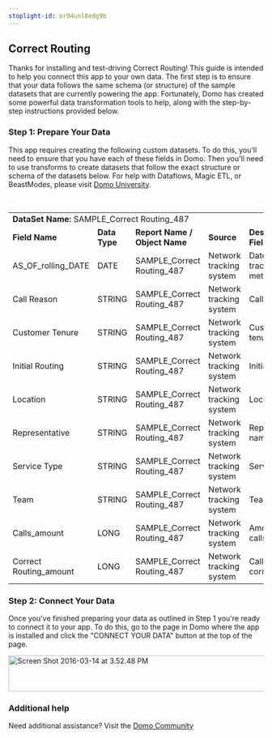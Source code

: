 ```yaml
---
stoplight-id: or94unl8edg9b
---
```


<div class="col-md-12 content-panel">
                <h2>Correct Routing</h2>
                <p></p><p>Thanks for installing and test-driving <span id="title">Correct Routing</span>! This guide is intended to help you connect this app to your own data. The first step is to ensure that your data follows the same schema (or structure) of the sample datasets that are currently powering the app. Fortunately, Domo has created some powerful data transformation tools to help, along with the step-by-step instructions provided below.</p><div class="doc-row" id="Step%201:%20Identify%20Required%20Data%20Fields"><h3 class="doc-row-title">Step 1: Prepare Your Data</h3><div class="small-pad-bottom"><p>This app requires creating the following custom datasets. To do this, you'll need to ensure that you have each of these fields in Domo. Then you'll need to use transforms to create datasets that follow the exact structure or schema of the datasets below. For help with Dataflows, Magic ETL, or BeastModes, please visit <a href="https://university.domo.com/" target="_blank">Domo University</a>.</p></div>
                <br>
                <div id="custom-data-container"><table id="SAMPLE_Correct-Routing_487"><tbody><tr><td colspan="6"><strong>DataSet Name:</strong> <span class="value">SAMPLE_Correct Routing_487</span></td></tr><!--tr>    <td colspan="6"></td></tr--><tr><td><strong>Field Name</strong></td><td><strong>Data Type</strong></td><td><strong>Report Name / Object Name</strong></td><td><strong>Source </strong></td><td colspan="2"><strong>Description of Field</strong></td></tr><tr><td>AS_OF_rolling_DATE</td><td>DATE</td><td>SAMPLE_Correct Routing_487</td><td>Network tracking system</td><td colspan="2">Date of tracked metrics</td></tr><tr><td>Call Reason</td><td>STRING</td><td>SAMPLE_Correct Routing_487</td><td>Network tracking system</td><td colspan="2">Call reason</td></tr><tr><td>Customer Tenure</td><td>STRING</td><td>SAMPLE_Correct Routing_487</td><td>Network tracking system</td><td colspan="2">Customer tenure</td></tr><tr><td>Initial Routing</td><td>STRING</td><td>SAMPLE_Correct Routing_487</td><td>Network tracking system</td><td colspan="2">Initial Routing</td></tr><tr><td>Location</td><td>STRING</td><td>SAMPLE_Correct Routing_487</td><td>Network tracking system</td><td colspan="2">Location</td></tr><tr><td>Representative</td><td>STRING</td><td>SAMPLE_Correct Routing_487</td><td>Network tracking system</td><td colspan="2">Representative name</td></tr><tr><td>Service Type</td><td>STRING</td><td>SAMPLE_Correct Routing_487</td><td>Network tracking system</td><td colspan="2">Service type</td></tr><tr><td>Team</td><td>STRING</td><td>SAMPLE_Correct Routing_487</td><td>Network tracking system</td><td colspan="2">Team name</td></tr><tr><td>Calls_amount</td><td>LONG</td><td>SAMPLE_Correct Routing_487</td><td>Network tracking system</td><td colspan="2">Amount of calls</td></tr><tr><td>Correct Routing_amount</td><td>LONG</td><td>SAMPLE_Correct Routing_487</td><td>Network tracking system</td><td colspan="2">Calls routed correctly</td></tr></tbody></table><div class="doc-row medium-pad-top">
                <h3 class="doc-row-title">Step 2: Connect Your Data</h3>
                <div class="small-pad-bottom">
                    <p>Once you've finished preparing your data as outlined in Step 1 you're ready to connect it to your app. To do this, go to the page in Domo where the app is installed and click the "CONNECT YOUR DATA" button at the top of the page.</p>
                    <p class="small-pad">
                    <img class="alignnone size-full wp-image-1207" src="https://s3.amazonaws.com/development.domo.com/wp-content/uploads/2016/03/14155707/Screen-Shot-2016-03-14-at-3.52.48-PM1.png" alt="Screen Shot 2016-03-14 at 3.52.48 PM" width="1158" height="71">
                    </p>
                    <div id="ooyalaplayer-IyYTc1MjE61NwLdtrxXvZuhH-dSGbWnR" class="ooyalaplayer"></div>
                    <script>
                        OO.ready(function() {
                            OO.Player.create("ooyalaplayer-IyYTc1MjE61NwLdtrxXvZuhH-dSGbWnR", "IyYTc1MjE61NwLdtrxXvZuhH-dSGbWnR", {
                                height: 380
                            });
                        });
                    </script>
                </div>
                <h3 class="doc-row-title">Additional help</h3>
                <div class="small-pad-bottom">
                    <p>Need additional assistance? Visit the <a href="https://dojo.domo.com">Domo Community</a></p>
                </div>
            </div></div></div><p></p>            </div>
